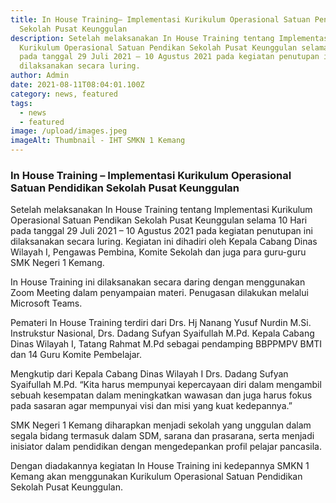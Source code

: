 ```yaml
---
title: In House Training– Implementasi Kurikulum Operasional Satuan Pendidikan
  Sekolah Pusat Keunggulan
description: Setelah melaksanakan In House Training tentang Implementasi
  Kurikulum Operasional Satuan Pendikan Sekolah Pusat Keunggulan selama 10 Hari
  pada tanggal 29 Juli 2021 – 10 Agustus 2021 pada kegiatan penutupan ini
  dilaksanakan secara luring.
author: Admin
date: 2021-08-11T08:04:01.100Z
category: news, featured
tags:
  - news
  - featured
image: /upload/images.jpeg
imageAlt: Thumbnail - IHT SMKN 1 Kemang
---
```

### **In House Training – Implementasi Kurikulum Operasional Satuan Pendidikan Sekolah Pusat Keunggulan**

Setelah melaksanakan In House Training tentang Implementasi Kurikulum Operasional Satuan Pendikan Sekolah Pusat Keunggulan selama 10 Hari pada tanggal 29 Juli 2021 – 10 Agustus 2021 pada kegiatan penutupan ini dilaksanakan secara luring. Kegiatan ini dihadiri oleh Kepala Cabang Dinas Wilayah I, Pengawas Pembina, Komite Sekolah dan juga para guru-guru SMK Negeri 1 Kemang.

In House Training ini dilaksanakan secara daring dengan menggunakan Zoom Meeting dalam penyampaian materi. Penugasan dilakukan melalui Microsoft Teams.

Pemateri In House Training terdiri dari Drs. Hj Nanang Yusuf Nurdin M.Si. Instrukstur Nasional, Drs. Dadang Sufyan Syaifullah M.Pd. Kepala Cabang Dinas Wilayah I, Tatang Rahmat M.Pd sebagai pendamping BBPPMPV BMTI dan 14 Guru Komite Pembelajar. 

Mengkutip dari Kepala Cabang Dinas Wilayah I Drs. Dadang Sufyan Syaifullah M.Pd. “Kita harus mempunyai kepercayaan diri dalam mengambil sebuah kesempatan dalam meningkatkan wawasan dan juga harus fokus pada sasaran agar mempunyai visi dan misi yang kuat kedepannya.”

SMK Negeri 1 Kemang diharapkan menjadi sekolah yang unggulan dalam segala bidang termasuk dalam SDM, sarana dan prasarana, serta menjadi inisiator dalam pendidikan dengan mengedepankan profil pelajar pancasila.

Dengan diadakannya kegiatan In House Training ini kedepannya SMKN 1 Kemang akan menggunakan Kurikulum Operasional Satuan Pendidikan Sekolah Pusat Keunggulan.